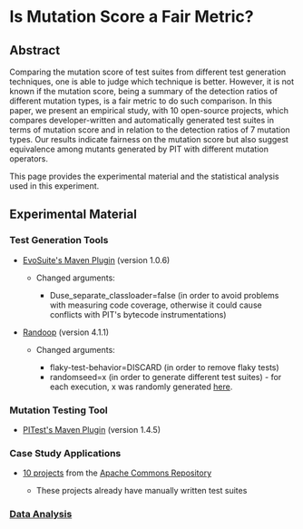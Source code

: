 # Is Mutation Score a Fair Metric?

## Abstract

Comparing the mutation score of test suites from different test generation techniques, one is able to judge which technique is better. However, it is not known if the mutation score, being a summary of the detection ratios of different mutation types, is a fair metric to do such comparison. In this paper, we present an empirical study, with 10 open-source projects, which compares developer-written and automatically generated test suites in terms of mutation score and in relation to the detection ratios of 7 mutation types. Our results indicate fairness on the mutation score but also suggest equivalence among mutants generated by PIT with different mutation operators.

This page provides the experimental material and the statistical analysis used in this experiment.

## Experimental Material

### Test Generation Tools

* [EvoSuite's Maven Plugin](http://www.evosuite.org/documentation/maven-plugin/) (version 1.0.6)

  * Changed arguments:

    * Duse_separate_classloader=false (in order to avoid problems with measuring code coverage, otherwise it could cause conflicts with PIT's bytecode instrumentations)

* [Randoop](https://randoop.github.io/randoop/manual/index.html#getting_randoop) (version 4.1.1)

  * Changed arguments:

    * flaky-test-behavior=DISCARD (in order to remove flaky tests)
    * randomseed=x (in order to generate different test suites) - for each execution, x was randomly generated [here](https://www.random.org/integers/).

### Mutation Testing Tool

* [PITest's Maven Plugin](http://pitest.org/quickstart/maven/) (version 1.4.5)

### Case Study Applications

* [10 projects]() from the [Apache Commons Repository](https://commons.apache.org/)

  * These projects already have manually written test suites
  
### [Data Analysis](https://github.com/biabs1/SRC-2019/tree/master/dataAnalysisOutputs)
